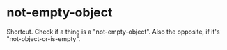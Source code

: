 # not-empty-object
Shortcut. Check if a thing is a "not-empty-object". Also the opposite, if it's "not-object-or-is-empty".
